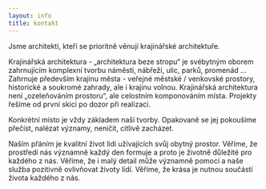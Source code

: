 ```yaml
---
layout: info
title: kontakt
---
```


Jsme architekti, kteří se prioritně věnují krajinářské architektuře.

Krajinářská architektura - „architektura beze stropu“ je svébytným oborem zahrnujícím komplexní tvorbu náměstí, nábřeží, ulic, parků, promenád … Zahrnuje především krajinu města - veřejné městské / venkovské prostory, historické a soukromé zahrady, ale i krajinu volnou. Krajinářská architektura není „ozeleňováním prostoru“, ale celostním komponováním místa. Projekty řešíme od první skici po dozor při realizaci.

Konkrétní místo je vždy základem naší tvorby. Opakovaně se jej pokoušíme přečíst, nalézat významy, neničit, citlivě zacházet.

Naším přáním je kvalitní život lidí užívajících svůj obytný prostor. Věříme, že prostředí nás významně každý den formuje a proto je životně důležité pro každého z nás. Věříme, že i malý detail může významně pomoci a naše služba pozitivně ovlivňovat životy lidí. Věříme, že krása je nutnou součástí života každého z nás.
